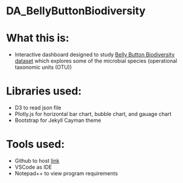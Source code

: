 # DA_BellyButtonBiodiversity
# What this is:

* Interactive dashboard designed to study [Belly Button Biodiversity dataset](http://robdunnlab.com/projects/belly-button-biodiversity/) which explores some of the microbial species
(operational taxonomic units (OTU))

# Libraries used:

* D3 to read json file
* Plotly.js for horizontal bar chart, bubble chart, and gauage chart
* Bootstrap for Jekyll Cayman theme

# Tools used:

* Github to host [link](https://tianiachan.github.io/DA_BellyButtonBiodiversity/)
* VSCode as IDE
* Notepad++ to view program requirements
